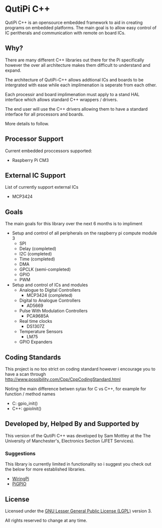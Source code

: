 # QutiPi C++

QutiPi C++ is an opensource embedded framework to aid in creating programs on embedded platforms.
The main goal is to allow easy control of IC peritherals and communication with remote on board ICs.

## Why?

There are many different C++ libraries out there for the Pi specifically however the over all architecture makes them difficult to understand and expand.

The architecture of QutiPi-C++ allows addtional ICs and boards to be intergrated with ease while each implimenation is seperate from each other.

Each processir and board implimenation must apply to a stand HAL interface which allows standard C++ wrappers / drivers.

The end user will use the C++ drivers allowing them to have a standard interface for all processors and boards.

More details to follow.

## Processor Support

Current embedded proccessors supported:

  * Raspberry Pi CM3


## External IC Support

List of currently support external ICs

  * MCP3424

## Goals

The main goals for this library over the next 6 months is to impliment

  * Setup and control of all peripherals on the raspberry pi compute module 3
    * SPI
    * Delay (completed)
    * I2C (completed)
    * Time (completed)
    * DMA
    * GPCLK (semi-completed)
    * GPIO
    * PWM
  * Setup and control of ICs and modules
    * Analogue to Digital Controllers
      * MCP3424 (completed)
    * Digital to Analogue Controllers
      * AD5669
    * Pulse With Modulation Controllers
      * PCA9685A
    * Real time clocks
      * DS1307Z
    * Temperature Sensors
      * LM75
    * GPIO Expanders

## Coding Standards

This project is no too strict on coding standard however i encourage you to have a scan through http://www.possibility.com/Cpp/CppCodingStandard.html

Noting the main difference betwen sytax for C vs C++, for example for function / method names

  * C: gpio_init()
  * C++: gpioInit()

## Developed by, Helped By and Supported by

This version of the QutiPi C++ was developed by Sam Mottley at the The University of Manchester's, Electronics Section (JFET Services).

### Suggestions

This library is currently limited in functionality so i suggest you check out the below for more established libraries.

  * [WiringPi](http://wiringpi.com/)
  * [PiGPIO](http://abyz.me.uk/rpi/pigpio/)


## License

Licensed under the [GNU Lesser General Public License (LGPL)](http://doc.qt.io/qt-5/lgpl.html) version 3.

All rights reserved to change at any time.
